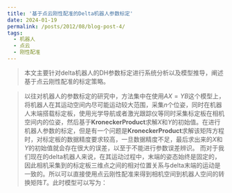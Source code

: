 ```yaml
---
title: '基于点云刚性配准的Delta机器人参数标定'
date: 2024-01-19
permalink: /posts/2012/08/blog-post-4/
tags:
  - 机器人
  - 点云
  - 刚性配准
---
```


>本文主要针对delta机器人的DH参数标定进行系统分析以及模型推导，阐述基于点云刚性配准的标定策略。 


>以往对机器人的参数标定的研究中，方法集中在使用$AX=YB$这个模型上，将机器人在其运动空间内尽可能运动较大范围，采集$n$个位姿，同时在机器人末端搭载标定板，使用光学导航或者激光跟踪仪等同时采集标定板在相机空间内的位姿，然后基于$\mathbf{Kronecker Product}$求解$X$和$Y$的初始值。在进行机器人参数的标定，但是有一个问题是$\mathbf{Kronecker Product}$求解该矩阵方程时，对标定板的数据精度要求较高，一旦数据精度不足，最后求出来的$X$和$Y$的初始值就会存在很大的误差，以至于不能进行参数误差辨识。
而对于我们现在的delta机器人来说，在其运动过程中，末端的姿态始终是固定的，因此相机采集到的标定板三维点之间的相对位置关系与delta末端的运动是一致的。所以可以直接使用点云刚性配准来得到相机空间到机器人空间的转换矩阵$T$。此时模型可以写为：

>



